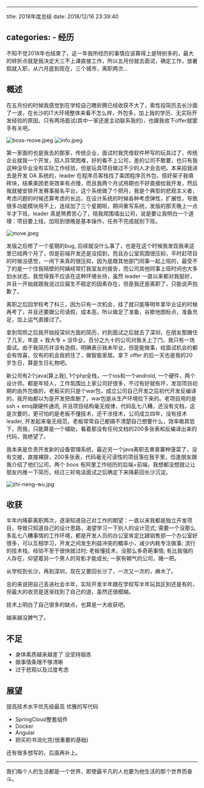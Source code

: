 
---
title: 2018年度总结
date: 2018/12/16 23:39:40

categories:
    - 经历
---

不知不觉2018年也结束了，这一年我所经历的事情应该算得上是特别多的，最大的转折点就是我决定大三不上课直接工作，所以五月份就去面试，确定工作，放暑假就入职，从六月底到现在，三个城市，离职两次...

<!--more-->

## 概述

在五月份的时候我感觉到在学校自己瞎折腾已经收获不大了，索性投简历去长沙面了一波，在长沙的IT大环境整体来看不怎么样，外包多，加上我的学历、无实际开发经验的原因，只有两场面试(其中一家还是主动联系我的)，也跟我收下offer就罢手有关吧。

![boss-move.jpeg](http://q08t8i8xp.bkt.clouddn.com/blog/undergo/2018/boss-move.jpeg)
![info.jpeg](http://q08t8i8xp.bkt.clouddn.com/blog/undergo/2018/info.jpeg)

第一家面的也是我去的那家，传统企业，面试时我凭借软件杯写的玩具过了，传统企业就我一个开发，招人异常困难，好的看不上公司，差的公司不敢要，也只有我这种没毕业没有实际工作经验，但是玩具项目做过不少的人才会去吧。本来招我进去是开发 OA 系统的，leader 在程序员客栈找了美团程序员外包，搭好架子我填砖块，结果美团老哥效率有点慢，而且我两个月试用期也不好直接给我开发，然后我就被安排开发赛事报名平台，这个系统做了个把月，我是个典型的悲观主义者，考虑问题的时候还算考虑的长远，在设计系统的时候各种考虑弹性，扩展性，导致很多功能模块用不上，连续加了三个星期班，期间重写系统，发版的那天晚上一点半才下班，leader 真是煞费苦心了，陪我爬围墙出公司，说是要让我明白一个道理：项目要上线，加班到很晚是基本操作，任务不完成就别下班。

![move.jpeg](http://q08t8i8xp.bkt.clouddn.com/blog/undergo/2018/move.jpeg)

发版之后修了一个星期的bug, 后续就没什么事了，也是在这个时候我发现我来这里已经两个月了，但是前端开发还是没招到，而且办公室氛围很压抑，平时赶项目的时候没感觉，一闲下来真的很压抑，因为是跟其他部门同事一起上班的，最受不了的是一个住我隔壁的阿姨经常打我室友的报告，而公司其他同事上班时间也大多划水状态，我觉得我不应该在这种环境长待，虽然 leader 一直以来都对我挺好，并且一开始就跟我说过应届生不稳定的因素存在，但是我还是离职了，只能说声抱歉了。

离职之后回学校考了科三，因为只有一次机会，挂了就只能等明年拿毕业证的时候再考了，并且还要跟公司请假，成本高，所以做足了准备，谷歌地图标点，准备充足，加上运气直接过了。

拿到驾照之后我开始投深圳方面的简历，约到面试之后就去了深圳，在朋友那蹭住了几天，年底 + 我大专 + 没毕业，百分之九十的公司对我关上了门，我只有一场面试。由于我简历并没有造假，明确表示我未毕业，但是能做事，给面试机会的都会有惊喜，仅有的机会我抓住了，做智能家居。拿下 offer 的后一天也是我的20岁生日，算是生日礼物吧。

新公司有2个java(算上我), 1个php全栈，一个ios和一个android, 一个硬件，两个设计师。都是年轻人，工作氛围比上家公司好很多，不过有好就有坏，发现项目初期的由外包做的，老板买的只是个war包，成立公司自己开发之后初代开发反编译的，我开始都以为是开发把库删了，war包是从生产环境拉下来的。老项目用的是ssh + emq跟硬件通讯, 并且项目结构毫无规律，代码乱七八糟，还没有文档，这是次要的，更可怕的是老板不懂技术，还干涉技术，公司成立四年，没有技术leader, 开发起来毫无规范，老板常常自己都搞不清楚自己想要什么，效率极其低下，而我，只能算是一个辅助，看着那没有任何文档的200多张表和反编译出来的代码，我绝望了。

我本来是负责开发新的设备管理系统，最近另一个java离职去柬普寨种菠菜了，没有交接，直接裸辞，200多张表，代码毫无可读性的项目落在我手里，恰逢朋友跟我介绍了他们公司，两个 boos 有阿里工作经历的后端+前端，我想都没想就让让朋友内推一下简历，经过三轮电话面试之后确定下来降薪回长沙沉淀。

![zhi-neng-wu.jpg](http://q08t8i8xp.bkt.clouddn.com/blog/undergo/2018/zhi-neng-wu.jpg)

## 收获

半年内降薪离职两次，逐渐知道自己对工作的期望：一直以来我都是独立开发项目，导致只知道自己的设计思路，渴望学习一下别人的设计范式; 需要一个没那么多乱七八糟事情的工作环境，都是开发人员的办公室肯定比跟销售部一个办公室好很多，可以互相学习，开发之间发生利益冲突的概率小，减少内耗专注做事; 流行的技术栈，经验不至于很快就过时; 老板懂技术，没那么多奇葩事情; 有比我强的人存在，仰望着另一个男人的背影才能成长; 一家有朝气的公司，赌一把。

从学校到长沙，再到深圳，现在又要回长沙了，一次又一次的，麻木了。

总的来说把自己丢进社会半年，实际开发半年跟在学校写半年玩具区别还是有的，但最大的收货是逐渐找到了自己的道，虽然还很模糊。

技术上明白了自己很多的缺点，也算是一大收获吧。

越来越没脾气了。

## 不足

- 身体素质越来越差了 没坚持锻炼
- 做事情条理不够清晰
- 过于悲观以及过度考虑

## 展望

提高技术水平优先级最高 优雅的写代码

- SpringCloud整套组件
- Docker
- Angular
- 把买的书消化完(很重要的基础)

还有很多想写的，后面再补上。

---

我们每个人的生活都是一个世界，即使最平凡的人也要为他生活的那个世界而奋斗。